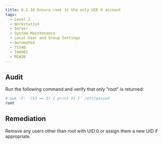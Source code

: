 ```yaml
---
title: 6.2.10 Ensure root is the only UID 0 account
tags:
  - Level 1
  - Workstation
  - Server
  - System Maintenance
  - Local User and Group Settings
  - Automated
  - T1548
  - TA0001
  - M1026
---
```


## Audit
Run the following command and verify that only "root" is returned:
```bash
# awk -F: '($3 == 0) { print $1 }' /etc/passwd
root
```

## Remediation
Remove any users other than root with UID 0 or assign them a new UID if appropriate.
